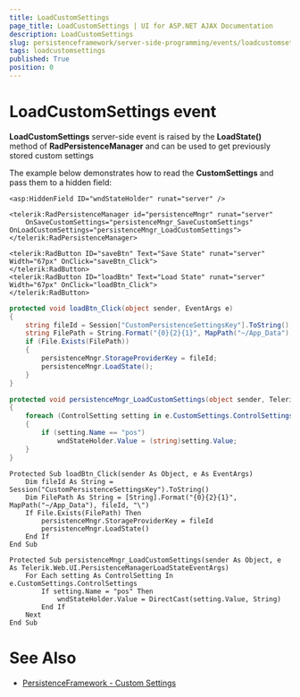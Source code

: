 ```yaml
---
title: LoadCustomSettings
page_title: LoadCustomSettings | UI for ASP.NET AJAX Documentation
description: LoadCustomSettings
slug: persistenceframework/server-side-programming/events/loadcustomsettings
tags: loadcustomsettings
published: True
position: 0
---
```


# LoadCustomSettings event



**LoadCustomSettings** server-side event is raised by the **LoadState()** method of **RadPersistenceManager** and can be used to get previously stored custom settings

The example below demonstrates how to read the **CustomSettings** and pass them to a hidden field:

````ASPNET
<asp:HiddenField ID="wndStateHolder" runat="server" />

<telerik:RadPersistenceManager id="persistenceMngr" runat="server"
	OnSaveCustomSettings="persistenceMngr_SaveCustomSettings" OnLoadCustomSettings="persistenceMngr_LoadCustomSettings">
</telerik:RadPersistenceManager>

<telerik:RadButton ID="saveBtn" Text="Save State" runat="server" Width="67px" OnClick="saveBtn_Click">
</telerik:RadButton>
<telerik:RadButton ID="loadBtn" Text="Load State" runat="server" Width="67px" OnClick="loadBtn_Click">
</telerik:RadButton>
````
````C#
protected void loadBtn_Click(object sender, EventArgs e)
{
	string fileId = Session["CustomPersistenceSettingsKey"].ToString();
	string FilePath = String.Format("{0}{2}{1}", MapPath("~/App_Data"), fileId, "\\");
	if (File.Exists(FilePath))
	{
		persistenceMngr.StorageProviderKey = fileId;
		persistenceMngr.LoadState();
	}
}

protected void persistenceMngr_LoadCustomSettings(object sender, Telerik.Web.UI.PersistenceManagerLoadStateEventArgs e)
{
	foreach (ControlSetting setting in e.CustomSettings.ControlSettings)
	{
		if (setting.Name == "pos")
			wndStateHolder.Value = (string)setting.Value;
	}
}
````
````VB.NET
Protected Sub loadBtn_Click(sender As Object, e As EventArgs)
	Dim fileId As String = Session("CustomPersistenceSettingsKey").ToString()
	Dim FilePath As String = [String].Format("{0}{2}{1}", MapPath("~/App_Data"), fileId, "\")
	If File.Exists(FilePath) Then
		persistenceMngr.StorageProviderKey = fileId
		persistenceMngr.LoadState()
	End If
End Sub

Protected Sub persistenceMngr_LoadCustomSettings(sender As Object, e As Telerik.Web.UI.PersistenceManagerLoadStateEventArgs)
	For Each setting As ControlSetting In e.CustomSettings.ControlSettings
		If setting.Name = "pos" Then
			wndStateHolder.Value = DirectCast(setting.Value, String)
		End If
	Next
End Sub
````


# See Also

 * [PersistenceFramework - Custom Settings](http://demos.telerik.com/aspnet-ajax/persistenceframework/examples/customsettings/defaultcs.aspx)
